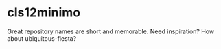 # cls12minimo
Great repository names are short and memorable. Need inspiration? How about ubiquitous-fiesta?
